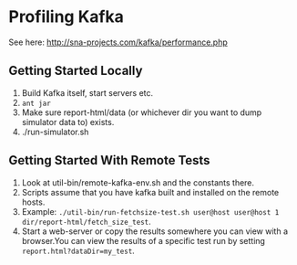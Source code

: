 # Profiling Kafka #

See here: http://sna-projects.com/kafka/performance.php

## Getting Started Locally ##

1. Build Kafka itself, start servers etc.
2. `ant jar`
3. Make sure report-html/data (or whichever dir you want to dump simulator data to) exists.
4. ./run-simulator.sh

## Getting Started With Remote Tests ##

1. Look at util-bin/remote-kafka-env.sh and the constants there.
2. Scripts assume that you have kafka built and installed on the
remote hosts.
3. Example: `./util-bin/run-fetchsize-test.sh user@host user@host 1 dir/report-html/fetch_size_test`.
4.  Start a web-server or copy the results somewhere you can view with
a browser.You can view the results of a specific test run by setting
`report.html?dataDir=my_test`.

